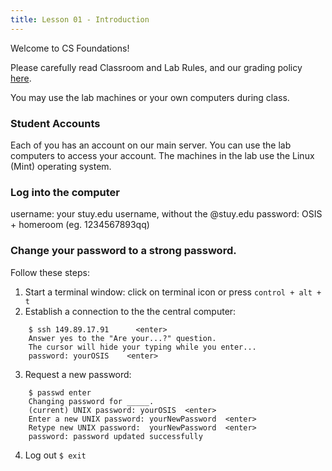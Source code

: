 ```yaml
---
title: Lesson 01 - Introduction
---
```


Welcome to CS Foundations!

Please carefully read Classroom and Lab Rules, and our grading policy [here](https://novillo-cs.github.io/cs_foundations/info/).

You may use the lab machines or your own computers during class.

### Student Accounts

Each of you has an account on our main server.
You can use the lab computers to access your account.
The machines in the lab use the Linux (Mint) operating system.

### Log into the computer

 username: your stuy.edu username, without the @stuy.edu
 password: OSIS + homeroom (eg. 1234567893qq)

 ### Change your password to a strong password.

 Follow these steps:
 
1. Start a terminal window: click on terminal icon or press ```control + alt + t```
2. Establish a connection to the the central computer:
```
	$ ssh 149.89.17.91      <enter>
	Answer yes to the "Are your...?" question.
	The cursor will hide your typing while you enter...
	password: yourOSIS    <enter>
```      
3. Request a new password:
```
	$ passwd enter
	Changing password for _____.
	(current) UNIX password: yourOSIS  <enter>
	Enter a new UNIX password: yourNewPassword  <enter>
	Retype new UNIX password:  yourNewPassword  <enter>
	password: password updated successfully
```
4. Log out ```$ exit```
 

